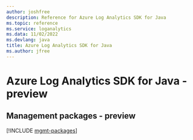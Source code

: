 ```yaml
---
author: joshfree
description: Reference for Azure Log Analytics SDK for Java
ms.topic: reference
ms.service: loganalytics
ms.data: 11/02/2022
ms.devlang: java
title: Azure Log Analytics SDK for Java
ms.author: jfree
---
```

# Azure Log Analytics SDK for Java - preview

## Management packages - preview
[!INCLUDE [mgmt-packages](log-analytics-mgmt-index.md)]